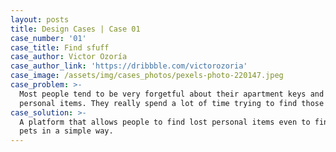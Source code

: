 ```yaml
---
layout: posts
title: Design Cases | Case 01
case_number: '01'
case_title: Find sfuff
case_author: Victor Ozoría
case_author_link: 'https://dribbble.com/victorozoria'
case_image: /assets/img/cases_photos/pexels-photo-220147.jpeg
case_problem: >-
  Most people tend to be very forgetful about their apartment keys and other
  personal items. They really spend a lot of time trying to find those things.
case_solution: >-
  A platform that allows people to find lost personal items even to find their
  pets in a simple way.
---
```


